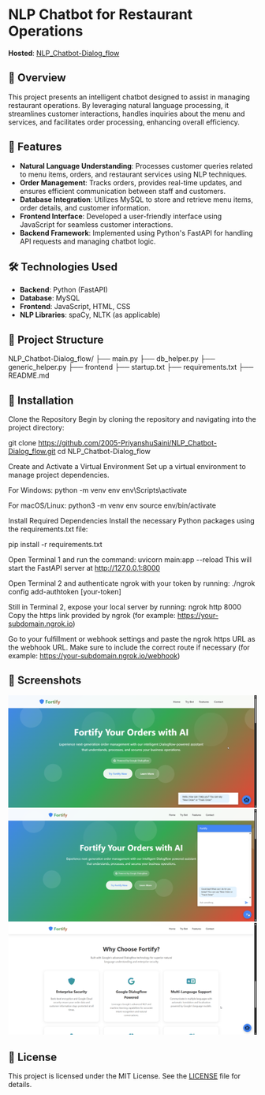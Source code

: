 # NLP Chatbot for Restaurant Operations

**Hosted**: [NLP_Chatbot-Dialog_flow](https://foritfy-nlp.vercel.app/)

## 🧠 Overview

This project presents an intelligent chatbot designed to assist in managing restaurant operations. By leveraging natural language processing, it streamlines customer interactions, handles inquiries about the menu and services, and facilitates order processing, enhancing overall efficiency.

## 🚀 Features

- **Natural Language Understanding**: Processes customer queries related to menu items, orders, and restaurant services using NLP techniques.
- **Order Management**: Tracks orders, provides real-time updates, and ensures efficient communication between staff and customers.
- **Database Integration**: Utilizes MySQL to store and retrieve menu items, order details, and customer information.
- **Frontend Interface**: Developed a user-friendly interface using JavaScript for seamless customer interactions.
- **Backend Framework**: Implemented using Python's FastAPI for handling API requests and managing chatbot logic.

## 🛠️ Technologies Used

- **Backend**: Python (FastAPI)
- **Database**: MySQL
- **Frontend**: JavaScript, HTML, CSS
- **NLP Libraries**: spaCy, NLTK (as applicable)

## 📂 Project Structure

NLP_Chatbot-Dialog_flow/
├── main.py
├── db_helper.py
├── generic_helper.py
├── frontend
├── startup.txt
├── requirements.txt
├── README.md

## 📝 Installation

Clone the Repository
Begin by cloning the repository and navigating into the project directory:

git clone https://github.com/2005-PriyanshuSaini/NLP_Chatbot-Dialog_flow.git
cd NLP_Chatbot-Dialog_flow

Create and Activate a Virtual Environment
Set up a virtual environment to manage project dependencies.

For Windows:
python -m venv env
env\Scripts\activate

For macOS/Linux:
python3 -m venv env
source env/bin/activate

Install Required Dependencies
Install the necessary Python packages using the requirements.txt file:

pip install -r requirements.txt

Open Terminal 1 and run the command:
uvicorn main:app --reload
This will start the FastAPI server at http://127.0.0.1:8000

Open Terminal 2 and authenticate ngrok with your token by running:
./ngrok config add-authtoken [your-token]

Still in Terminal 2, expose your local server by running:
ngrok http 8000
Copy the https link provided by ngrok (for example: https://your-subdomain.ngrok.io)

Go to your fulfillment or webhook settings and paste the ngrok https URL as the webhook URL.
Make sure to include the correct route if necessary (for example: https://your-subdomain.ngrok.io/webhook)

## 📸 Screenshots
![Landing Page](image.png)
![chat window](image-2.png)
![Ending page](image-1.png)

## 📄 License

This project is licensed under the MIT License. See the [LICENSE](LICENSE) file for details.
